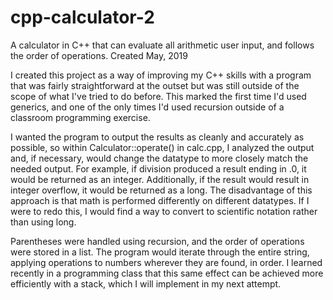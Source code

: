 # cpp-calculator-2
A calculator in C++ that can evaluate all arithmetic user input, and follows the order of operations. Created May, 2019

I created this project as a way of improving my C++ skills with a program that was fairly straightforward at the outset but was still outside of the scope of what I've tried to do before. This marked the first time I'd used generics, and one of the only times I'd used recursion outside of a classroom programming exercise.

I wanted the program to output the results as cleanly and accurately as possible, so within Calculator::operate() in calc.cpp, I analyzed the output and, if necessary, would change the datatype to more closely match the needed output. For example, if division produced a result ending in .0, it would be returned as an integer. Additionally, if the result would result in integer overflow, it would be returned as a long. The disadvantage of this approach is that math is performed differently on different datatypes. If I were to redo this, I would find a way to convert to scientific notation rather than using long.

Parentheses were handled using recursion, and the order of operations were stored in a list. The program would iterate through the entire string, applying operations to numbers wherever they are found, in order. I learned recently in a programming class that this same effect can be achieved more efficiently with a stack, which I will implement in my next attempt.
